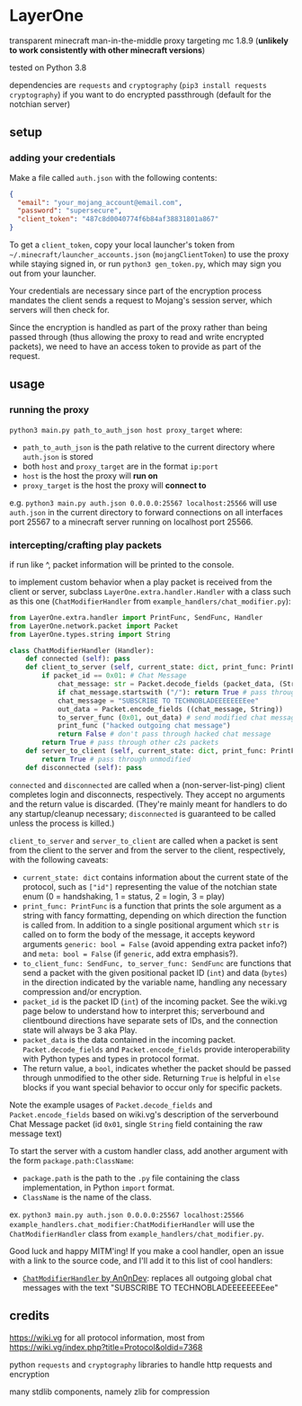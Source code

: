 # LayerOne

transparent minecraft man-in-the-middle proxy targeting mc 1.8.9 (**unlikely to work consistently with other minecraft versions**)

tested on Python 3.8

dependencies are `requests` and `cryptography` (`pip3 install requests cryptography`) if you want to do encrypted passthrough (default for the notchian server)

## setup
### adding your credentials
Make a file called `auth.json` with the following contents:
```json
{
  "email": "your_mojang_account@email.com",
  "password": "supersecure",
  "client_token": "487c8d0040774f6b84af38831801a867"
}
```
To get a `client_token`, copy your local launcher's token from `~/.minecraft/launcher_accounts.json` (`mojangClientToken`) to use the proxy while staying signed in, or run `python3 gen_token.py`, which may sign you out from your launcher.

Your credentials are necessary since part of the encryption process mandates the client sends a request to Mojang's session server, which servers will then check for.

Since the encryption is handled as part of the proxy rather than being passed through (thus allowing the proxy to read and write encrypted packets), we need to have an access token to provide as part of the request.
## usage
### running the proxy
`python3 main.py path_to_auth_json host proxy_target` where:
- `path_to_auth_json` is the path relative to the current directory where `auth.json` is stored
- both `host` and `proxy_target` are in the format `ip:port`
- `host` is the host the proxy will **run on**
- `proxy_target` is the host the proxy will **connect to**

e.g. `python3 main.py auth.json 0.0.0.0:25567 localhost:25566` will use `auth.json` in the current directory to forward connections on all interfaces port 25567 to a minecraft server running on localhost port 25566.
### intercepting/crafting play packets
if run like ^, packet information will be printed to the console.

to implement custom behavior when a play packet is received from the client or server, subclass `LayerOne.extra.handler.Handler` with a class such as this one (`ChatModifierHandler` from `example_handlers/chat_modifier.py`):
```python
from LayerOne.extra.handler import PrintFunc, SendFunc, Handler
from LayerOne.network.packet import Packet
from LayerOne.types.string import String

class ChatModifierHandler (Handler):
    def connected (self): pass
    def client_to_server (self, current_state: dict, print_func: PrintFunc, to_client_func: SendFunc, to_server_func: SendFunc, packet_id: int, packet_data: bytes) -> bool:
        if packet_id == 0x01: # Chat Message
            chat_message: str = Packet.decode_fields (packet_data, (String,)) [0]
            if chat_message.startswith ("/"): return True # pass through commands
            chat_message = "SUBSCRIBE TO TECHNOBLADEEEEEEEEee"
            out_data = Packet.encode_fields ((chat_message, String))
            to_server_func (0x01, out_data) # send modified chat message
            print_func ("hacked outgoing chat message")
            return False # don't pass through hacked chat message
        return True # pass through other c2s packets
    def server_to_client (self, current_state: dict, print_func: PrintFunc, to_client_func: SendFunc, to_server_func: SendFunc, packet_id: int, packet_data: bytes) -> bool:
        return True # pass through unmodified
    def disconnected (self): pass
```
`connected` and `disconnected` are called when a (non-server-list-ping) client completes login and disconnects, respectively. They accept no arguments and the return value is discarded.
(They're mainly meant for handlers to do any startup/cleanup necessary; `disconnected` is guaranteed to be called unless the process is killed.)

`client_to_server` and `server_to_client` are called when a packet is sent from the client to the server and from the server to the client, respectively, with the following caveats:
- `current_state: dict` contains information about the current state of the protocol, such as `["id"]` representing the value of the notchian state enum (0 = handshaking, 1 = status, 2 = login, 3 = play)
- `print_func: PrintFunc` is a function that prints the sole argument as a string with fancy formatting, depending on which direction the function is called from.
In addition to a single positional argument which `str` is called on to form the body of the message, it accepts keyword arguments `generic: bool = False` (avoid appending extra packet info?) and `meta: bool = False` (if `generic`, add extra emphasis?).
- `to_client_func: SendFunc, to_server_func: SendFunc` are functions that send a packet with the given positional packet ID (`int`) and data (`bytes`) in the direction indicated by the variable name, handling any necessary compression and/or encryption.
- `packet_id` is the packet ID (`int`) of the incoming packet. See the wiki.vg page below to understand how to interpret this; serverbound and clientbound directions have separate sets of IDs, and the connection state will always be 3 aka Play.
- `packet_data` is the data contained in the incoming packet. `Packet.decode_fields` and `Packet.encode_fields` provide interoperability with Python types and types in protocol format.
- The return value, a `bool`, indicates whether the packet should be passed through unmodified to the other side. Returning `True` is helpful in `else` blocks if you want special behavior to occur only for specific packets.

Note the example usages of `Packet.decode_fields` and `Packet.encode_fields` based on wiki.vg's description of the serverbound Chat Message packet (id `0x01`, single `String` field containing the raw message text)

To start the server with a custom handler class, add another argument with the form `package.path:ClassName`:
- `package.path` is the path to the `.py` file containing the class implementation, in Python `import` format.
- `ClassName` is the name of the class.

ex. `python3 main.py auth.json 0.0.0.0:25567 localhost:25566 example_handlers.chat_modifier:ChatModifierHandler` will use the `ChatModifierHandler` class from `example_handlers/chat_modifier.py`.

Good luck and happy MITM'ing! If you make a cool handler, open an issue with a link to the source code, and I'll add it to this list of cool handlers:
- [`ChatModifierHandler` by An0nDev](https://github.com/An0nDev/LayerOne/blob/master/example_handlers/chat_modifier.py): replaces all outgoing global chat messages with the text "SUBSCRIBE TO TECHNOBLADEEEEEEEEee" 
## credits
https://wiki.vg for all protocol information, most from https://wiki.vg/index.php?title=Protocol&oldid=7368

python `requests` and `cryptography` libraries to handle http requests and encryption

many stdlib components, namely zlib for compression